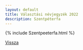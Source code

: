 ```yaml
---
layout: default
title: Választási névjegyzék 2022
description: Szentpéterfa
---
```


{% include Szentpeeterfa.html %}

[Vissza](./)